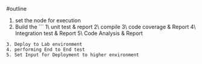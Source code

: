 #outline

1. set the node for execution
2. Build the ```
      1\ unit test & report
      2\ compile
      3\ code coverage & Report
      4\ Integration test & Report
      5\ Code Analysis & Report
```
3. Deploy to Lab environment
4. performing End to End test
5. Set Input for Deployment to higher environment
